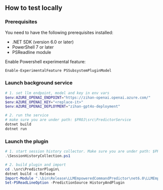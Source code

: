 ## How to test locally

### Prerequisites
You need to have the following prerequisites installed:

- .NET SDK (version 6.0 or later)
- PowerShell 7 or later
- PSReadline module

Enable Powershell experimental feature:
``` powershell
Enable-ExperimentalFeature PSSubsystemPluginModel
```

### Launch background service

``` powershell
# 1. set llm endpoint, model and key in env vars
$env:AZURE_OPENAI_ENDPOINT="https://zihan-openai.openai.azure.com/" 
$env:AZURE_OPENAI_KEY="<replace-it>" 
$env:AZURE_OPENAI_DEPLOYMENT="zihan-gpt4o-deployment"

# 2. run the service
# make sure you are under path: $PROJ\src\PredictorService
dotnet build
dotnet run
```

### Launch the plugin

``` powershell
# 1. start session history collector. Make sure you are under path: $PROJ\src\PredictorService
.\SessionHistoryCollection.ps1

# 2. build plugin and import
cd .\src\PredictorPlugin\
dotnet build -c Release
Import-Module ".\bin\Release\LLMEmpoweredCommandPredictor\net6.0\LLMEmpoweredCommandPredictor.dll" -Verbose
Set-PSReadLineOption -PredictionSource HistoryAndPlugin 
```